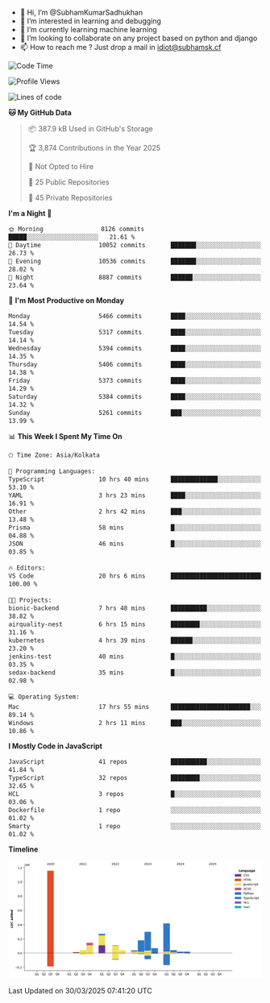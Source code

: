 - 👋 Hi, I’m @SubhamKumarSadhukhan
- 👀 I’m interested in learning and debugging
- 🌱 I’m currently learning machine learning
- 💞️ I’m looking to collaborate on any project based on python and django
- 📫 How to reach me ?
      Just drop a mail in idiot@subhamsk.cf

<!---
SubhamKumarSadhukhan/SubhamKumarSadhukhan is a ✨ special ✨ repository because its `README.md` (this file) appears on your GitHub profile.
You can click the Preview link to take a look at your changes.
--->


<!--START_SECTION:waka-->
![Code Time](http://img.shields.io/badge/Code%20Time-2%2C811%20hrs%2059%20mins-blue)

![Profile Views](http://img.shields.io/badge/Profile%20Views-3-blue)

![Lines of code](https://img.shields.io/badge/From%20Hello%20World%20I%27ve%20Written-2.8%20million%20lines%20of%20code-blue)

**🐱 My GitHub Data** 

> 📦 387.9 kB Used in GitHub's Storage 
 > 
> 🏆 3,874 Contributions in the Year 2025
 > 
> 🚫 Not Opted to Hire
 > 
> 📜 25 Public Repositories 
 > 
> 🔑 45 Private Repositories 
 > 
**I'm a Night 🦉** 

```text
🌞 Morning                8126 commits        █████░░░░░░░░░░░░░░░░░░░░   21.61 % 
🌆 Daytime                10052 commits       ███████░░░░░░░░░░░░░░░░░░   26.73 % 
🌃 Evening                10536 commits       ███████░░░░░░░░░░░░░░░░░░   28.02 % 
🌙 Night                  8887 commits        ██████░░░░░░░░░░░░░░░░░░░   23.64 % 
```
📅 **I'm Most Productive on Monday** 

```text
Monday                   5466 commits        ████░░░░░░░░░░░░░░░░░░░░░   14.54 % 
Tuesday                  5317 commits        ████░░░░░░░░░░░░░░░░░░░░░   14.14 % 
Wednesday                5394 commits        ████░░░░░░░░░░░░░░░░░░░░░   14.35 % 
Thursday                 5406 commits        ████░░░░░░░░░░░░░░░░░░░░░   14.38 % 
Friday                   5373 commits        ████░░░░░░░░░░░░░░░░░░░░░   14.29 % 
Saturday                 5384 commits        ████░░░░░░░░░░░░░░░░░░░░░   14.32 % 
Sunday                   5261 commits        ███░░░░░░░░░░░░░░░░░░░░░░   13.99 % 
```


📊 **This Week I Spent My Time On** 

```text
🕑︎ Time Zone: Asia/Kolkata

💬 Programming Languages: 
TypeScript               10 hrs 40 mins      █████████████░░░░░░░░░░░░   53.10 % 
YAML                     3 hrs 23 mins       ████░░░░░░░░░░░░░░░░░░░░░   16.91 % 
Other                    2 hrs 42 mins       ███░░░░░░░░░░░░░░░░░░░░░░   13.48 % 
Prisma                   58 mins             █░░░░░░░░░░░░░░░░░░░░░░░░   04.88 % 
JSON                     46 mins             █░░░░░░░░░░░░░░░░░░░░░░░░   03.85 % 

🔥 Editors: 
VS Code                  20 hrs 6 mins       █████████████████████████   100.00 % 

🐱‍💻 Projects: 
bionic-backend           7 hrs 48 mins       ██████████░░░░░░░░░░░░░░░   38.82 % 
airquality-nest          6 hrs 15 mins       ████████░░░░░░░░░░░░░░░░░   31.16 % 
kubernetes               4 hrs 39 mins       ██████░░░░░░░░░░░░░░░░░░░   23.20 % 
jenkins-test             40 mins             █░░░░░░░░░░░░░░░░░░░░░░░░   03.35 % 
sedax-backend            35 mins             █░░░░░░░░░░░░░░░░░░░░░░░░   02.98 % 

💻 Operating System: 
Mac                      17 hrs 55 mins      ██████████████████████░░░   89.14 % 
Windows                  2 hrs 11 mins       ███░░░░░░░░░░░░░░░░░░░░░░   10.86 % 
```

**I Mostly Code in JavaScript** 

```text
JavaScript               41 repos            ██████████░░░░░░░░░░░░░░░   41.84 % 
TypeScript               32 repos            ████████░░░░░░░░░░░░░░░░░   32.65 % 
HCL                      3 repos             █░░░░░░░░░░░░░░░░░░░░░░░░   03.06 % 
Dockerfile               1 repo              ░░░░░░░░░░░░░░░░░░░░░░░░░   01.02 % 
Smarty                   1 repo              ░░░░░░░░░░░░░░░░░░░░░░░░░   01.02 % 
```



**Timeline**

![Lines of Code chart](https://raw.githubusercontent.com/SubhamKumarSadhukhan/SubhamKumarSadhukhan/main/assets/bar_graph.png)


 Last Updated on 30/03/2025 07:41:20 UTC
<!--END_SECTION:waka-->
